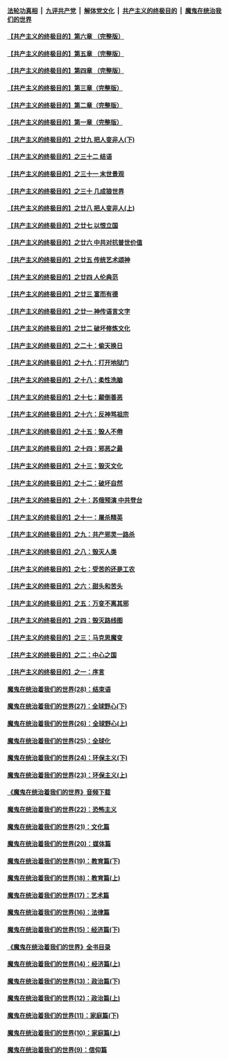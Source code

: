 

####  [法轮功真相](../../../../basic/blob/master/README.md?t=06231131) &nbsp;|&nbsp; [九评共产党](../../../../9ping.md/blob/master/README.md?t=06231131) &nbsp;|&nbsp; [解体党文化](../../../../jtdwh.md/blob/master/README.md?t=06231131)  &nbsp;|&nbsp; [共产主义的终极目的](../../../../gczydzjmd.md/blob/master/README.md?t=06231131) &nbsp;|&nbsp; [魔鬼在统治我们的世界](../../../../mgztzwmdsj.md/blob/master/README.md?t=06231131) 

#### [【共产主义的终极目的】第六章 （完整版）](../pages/nsc422/n11428913.md?t=06231131) 

#### [【共产主义的终极目的】第五章 （完整版）](../pages/nsc422/n11428912.md?t=06231131) 

#### [【共产主义的终极目的】第四章 （完整版）](../pages/nsc422/n11428907.md?t=06231131) 

#### [【共产主义的终极目的】第三章（完整版）](../pages/nsc422/n11428848.md?t=06231131) 

#### [【共产主义的终极目的】第二章（完整版）](../pages/nsc422/n11428831.md?t=06231131) 

#### [【共产主义的终极目的】第一章（完整版）](../pages/nsc422/n11417651.md?t=06231131) 

#### [【共产主义的终极目的】之廿九 把人变非人(下)](../pages/nsc422/n11344140.md?t=06231131) 

#### [【共产主义的终极目的】之三十二 结语](../pages/nsc422/n11360535.md?t=06231131) 

#### [【共产主义的终极目的】之三十一 末世景观](../pages/nsc422/n11351129.md?t=06231131) 

#### [【共产主义的终极目的】之三十 几成狼世界](../pages/nsc422/n11348280.md?t=06231131) 

#### [【共产主义的终极目的】之廿八 把人变非人(上)](../pages/nsc422/n11340492.md?t=06231131) 

#### [【共产主义的终极目的】之廿七 以恨立国](../pages/nsc422/n11336944.md?t=06231131) 

#### [【共产主义的终极目的】之廿六 中共对抗普世价值](../pages/nsc422/n11324785.md?t=06231131) 

#### [【共产主义的终极目的】之廿五 传统艺术颂神](../pages/nsc422/n11296396.md?t=06231131) 

#### [【共产主义的终极目的】之廿四 人伦典范](../pages/nsc422/n11296397.md?t=06231131) 

#### [【共产主义的终极目的】之廿三 富而有德](../pages/nsc422/n11283598.md?t=06231131) 

#### [【共产主义的终极目的】之廿一 神传语言文字](../pages/nsc422/n11263265.md?t=06231131) 

#### [【共产主义的终极目的】之廿二 破坏修炼文化](../pages/nsc422/n11245728.md?t=06231131) 

#### [【共产主义的终极目的】之二十：偷天换日](../pages/nsc422/n11238846.md?t=06231131) 

#### [【共产主义的终极目的】之十九：打开地狱门](../pages/nsc422/n11206376.md?t=06231131) 

#### [【共产主义的终极目的】之十八：柔性洗脑](../pages/nsc422/n11199994.md?t=06231131) 

#### [【共产主义的终极目的】之十七：颠倒善恶](../pages/nsc422/n11179782.md?t=06231131) 

#### [【共产主义的终极目的】之十六：反神骂祖宗](../pages/nsc422/n11166798.md?t=06231131) 

#### [【共产主义的终极目的】之十五：毁人不倦](../pages/nsc422/n11166792.md?t=06231131) 

#### [【共产主义的终极目的】之十四：邪恶之最](../pages/nsc422/n11150249.md?t=06231131) 

#### [【共产主义的终极目的】之十三：毁灭文化](../pages/nsc422/n11135227.md?t=06231131) 

#### [【共产主义的终极目的】之十二：破坏自然](../pages/nsc422/n11135214.md?t=06231131) 

#### [【共产主义的终极目的】之十：苏俄预演 中共登台](../pages/nsc422/n11118424.md?t=06231131) 

#### [【共产主义的终极目的】之十一：屠杀精英](../pages/nsc422/n11118442.md?t=06231131) 

#### [【共产主义的终极目的】之九：共产邪灵一路杀](../pages/nsc422/n11114139.md?t=06231131) 

#### [【共产主义的终极目的】之八：毁灭人类](../pages/nsc422/n11108503.md?t=06231131) 

#### [【共产主义的终极目的】之七：受苦的还是工农](../pages/nsc422/n11101809.md?t=06231131) 

#### [【共产主义的终极目的】之六：甜头和苦头](../pages/nsc422/n11096971.md?t=06231131) 

#### [【共产主义的终极目的】之五：万变不离其邪](../pages/nsc422/n11091285.md?t=06231131) 

#### [【共产主义的终极目的】之四：毁灭路线图](../pages/nsc422/n11086284.md?t=06231131) 

#### [【共产主义的终极目的】之三：马克思魔变](../pages/nsc422/n11061941.md?t=06231131) 

#### [【共产主义的终极目的】之二：中心之国](../pages/nsc422/n11047728.md?t=06231131) 

#### [【共产主义的终极目的】之一：序言](../pages/nsc422/n11086077.md?t=06231131) 

#### [魔鬼在统治着我们的世界(28)：结束语](../pages/nsc422/n10936246.md?t=06231131) 

#### [魔鬼在统治着我们的世界(27)：全球野心(下)](../pages/nsc422/n10928319.md?t=06231131) 

#### [魔鬼在统治着我们的世界(26)：全球野心(上)](../pages/nsc422/n10900318.md?t=06231131) 

#### [魔鬼在统治着我们的世界(25)：全球化](../pages/nsc422/n10788205.md?t=06231131) 

#### [魔鬼在统治着我们的世界(24)：环保主义(下)](../pages/nsc422/n10695307.md?t=06231131) 

#### [魔鬼在统治着我们的世界(23)：环保主义(上)](../pages/nsc422/n10688613.md?t=06231131) 

#### [《魔鬼在统治着我们的世界》音频下载](../pages/nsc422/n10635553.md?t=06231131) 

#### [魔鬼在统治着我们的世界(22)：恐怖主义](../pages/nsc422/n10614727.md?t=06231131) 

#### [魔鬼在统治着我们的世界(21)：文化篇](../pages/nsc422/n10597706.md?t=06231131) 

#### [魔鬼在统治着我们的世界(20)：媒体篇](../pages/nsc422/n10586579.md?t=06231131) 

#### [魔鬼在统治着我们的世界(19)：教育篇(下)](../pages/nsc422/n10564808.md?t=06231131) 

#### [魔鬼在统治着我们的世界(18)：教育篇(上)](../pages/nsc422/n10526970.md?t=06231131) 

#### [魔鬼在统治着我们的世界(17)：艺术篇](../pages/nsc422/n10499093.md?t=06231131) 

#### [魔鬼在统治着我们的世界(16)：法律篇](../pages/nsc422/n10485969.md?t=06231131) 

#### [魔鬼在统治着我们的世界(15)：经济篇(下)](../pages/nsc422/n10469975.md?t=06231131) 

#### [《魔鬼在统治着我们的世界》全书目录](../pages/nsc422/n10464261.md?t=06231131) 

#### [魔鬼在统治着我们的世界(14)：经济篇(上)](../pages/nsc422/n10457370.md?t=06231131) 

#### [魔鬼在统治着我们的世界(13)：政治篇(下)](../pages/nsc422/n10448270.md?t=06231131) 

#### [魔鬼在统治着我们的世界(12)：政治篇(上)](../pages/nsc422/n10444576.md?t=06231131) 

#### [魔鬼在统治着我们的世界(11)：家庭篇(下)](../pages/nsc422/n10440961.md?t=06231131) 

#### [魔鬼在统治着我们的世界(10)：家庭篇(上)](../pages/nsc422/n10435448.md?t=06231131) 

#### [魔鬼在统治着我们的世界(9)：信仰篇](../pages/nsc422/n10432159.md?t=06231131) 

